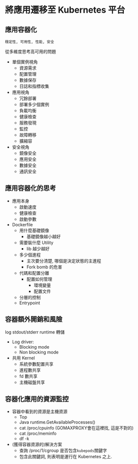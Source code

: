 # 將應用遷移至 Kubernetes 平台

## 應用容器化

`穩定性, 可用性, 性能, 安全`

從多維度思考高可用的問題

- 單個實例視角
  - 資源需求
  - 配置管理
  - 數據保存
  - 日誌和指標收集
- 應用視角
  - 冗餘部署
  - 部署多少個實例
  - 負載均衡
  - 健康檢查
  - 服務發現
  - 監控
  - 故障轉移
  - 擴縮容
- 安全視角
  - 鏡像安全
  - 應用安全
  - 數據安全
  - 通訊安全

## 應用容器化的思考

- 應用本身
  - 啟動速度
  - 健康檢查
  - 啟動參數
- Dockerfile
  - 用什麼基礎鏡像
    - 基礎鏡像越小越好
  - 需要裝什麼 Utility
    - lib 越少越好
  - 多少個進程
    - 主次要分清楚, 哪個是決定狀態的主進程
    - Fork bomb 的危害
  - 代碼和配置分離
    - 配置如何管理
      - 環境變量  
      - 配置文件
  - 分層的控制
  - Entrypoint

## 容器額外開銷和風險

log stdout/stderr runtime 轉儲

- Log driver:
  - Blocking mode
  - Non blocking mode
- 共用 Kernel
  - 系統參數配置共享
  - 進程數共享
  - fd 數共享
  - 主機磁盤共享

## 容器化應用的資源監控

- 容器中看到的資源是主機資源
  - Top
  - Java runtime.GetAvailableProcesses()
  - cat /proc/cpuinfo (GOMAXPROXY會在這裡找, 這是不對的)
  - cat /proc/meminfo
  - df -k
- (獲得容器資源的)解決方案
  - 查詢 /proc/1/cgroup 是否包含`kubepods`關鍵字
  - 包含此關鍵詞, 則表明是運行在 Kubernetes 之上.
